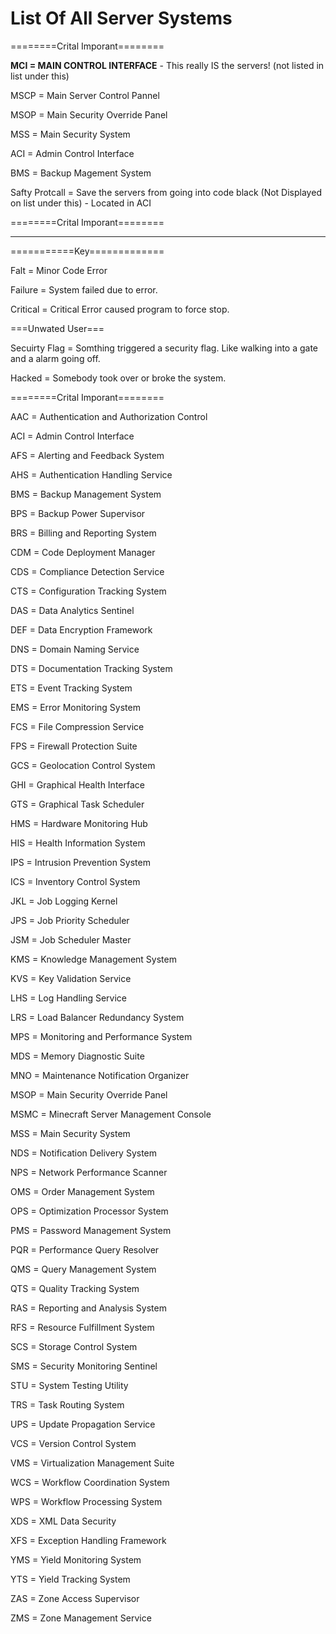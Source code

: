 # List Of All Server Systems

========Crital Imporant========

**MCI = MAIN CONTROL INTERFACE** - This really IS the servers! (not listed in list under this)

MSCP = Main Server Control Pannel

MSOP = Main Security Override Panel

MSS = Main Security System

ACI = Admin Control Interface

BMS = Backup Magement System

Safty Protcall = Save the servers from going into code black (Not Displayed on list under this) - Located in ACI

========Crital Imporant========

---------

===========Key=============

Falt = Minor Code Error

Failure = System failed due to error.

Critical = Critical Error caused program to force stop.

===Unwated User===

Secuirty Flag = Somthing triggered a security flag. Like walking into a gate and a alarm going off.

Hacked = Somebody took over or broke the system.

========Crital Imporant========

AAC = Authentication and Authorization Control

ACI = Admin Control Interface

AFS = Alerting and Feedback System

AHS = Authentication Handling Service

BMS = Backup Management System

BPS = Backup Power Supervisor

BRS = Billing and Reporting System

CDM = Code Deployment Manager

CDS = Compliance Detection Service

CTS = Configuration Tracking System

DAS = Data Analytics Sentinel

DEF = Data Encryption Framework

DNS = Domain Naming Service

DTS = Documentation Tracking System

ETS = Event Tracking System

EMS = Error Monitoring System

FCS = File Compression Service

FPS = Firewall Protection Suite

GCS = Geolocation Control System

GHI = Graphical Health Interface

GTS = Graphical Task Scheduler

HMS = Hardware Monitoring Hub

HIS = Health Information System

IPS = Intrusion Prevention System

ICS = Inventory Control System

JKL = Job Logging Kernel

JPS = Job Priority Scheduler

JSM = Job Scheduler Master

KMS = Knowledge Management System

KVS = Key Validation Service

LHS = Log Handling Service

LRS = Load Balancer Redundancy System

MPS = Monitoring and Performance System

MDS = Memory Diagnostic Suite

MNO = Maintenance Notification Organizer

MSOP = Main Security Override Panel

MSMC = Minecraft Server Management Console

MSS = Main Security System

NDS = Notification Delivery System

NPS = Network Performance Scanner

OMS = Order Management System

OPS = Optimization Processor System

PMS = Password Management System

PQR = Performance Query Resolver

QMS = Query Management System

QTS = Quality Tracking System

RAS = Reporting and Analysis System

RFS = Resource Fulfillment System

SCS = Storage Control System

SMS = Security Monitoring Sentinel

STU = System Testing Utility

TRS = Task Routing System

UPS = Update Propagation Service

VCS = Version Control System

VMS = Virtualization Management Suite

WCS = Workflow Coordination System

WPS = Workflow Processing System

XDS = XML Data Security

XFS = Exception Handling Framework

YMS = Yield Monitoring System

YTS = Yield Tracking System

ZAS = Zone Access Supervisor

ZMS = Zone Management Service
